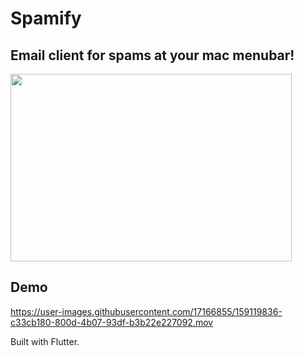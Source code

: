 # Spamify


## Email client for spams at your mac menubar!

<img src="https://user-images.githubusercontent.com/17166855/159119853-3cd91cf9-3b3d-4ed7-9766-b266ac071047.jpeg" width="450" height="300"/>


## Demo
https://user-images.githubusercontent.com/17166855/159119836-c33cb180-800d-4b07-93df-b3b22e227092.mov



Built with Flutter.

